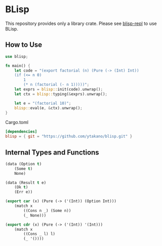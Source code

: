 # BLisp

This repository provides only a library crate.
Please see [blisp-repl](https://github.com/ytakano/blisp-repl) to use BLisp.

## How to Use

```rust
use blisp;

fn main() {
    let code = "(export factorial (n) (Pure (-> (Int) Int))
    (if (<= n 0)
        1
        (* n (factorial (- n 1)))))";
    let exprs = blisp::init(code).unwrap();
    let ctx = blisp::typing(&exprs).unwrap();

    let e = "(factorial 10)";
    blisp::eval(e, &ctx).unwrap();
}
```

Cargo.toml

```toml
[dependencies]
blisp = { git = "https://github.com/ytakano/blisp.git" }
```

## Internal Types and Functions

```lisp
(data (Option t)
    (Some t)
    None)

(data (Result t e)
    (Ok t)
    (Err e))

(export car (x) (Pure (-> ('(Int)) (Option Int)))
    (match x
        ((Cons n _) (Some n))
        (_ None)))

(export cdr (x) (Pure (-> ('(Int)) '(Int)))
    (match x
        ((Cons _ l) l)
        (_ '())))
```
